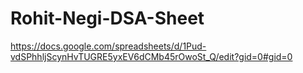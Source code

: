 # Rohit-Negi-DSA-Sheet

https://docs.google.com/spreadsheets/d/1Pud-vdSPhhljScynHvTUGRE5yxEV6dCMb45rOwoSt_Q/edit?gid=0#gid=0
